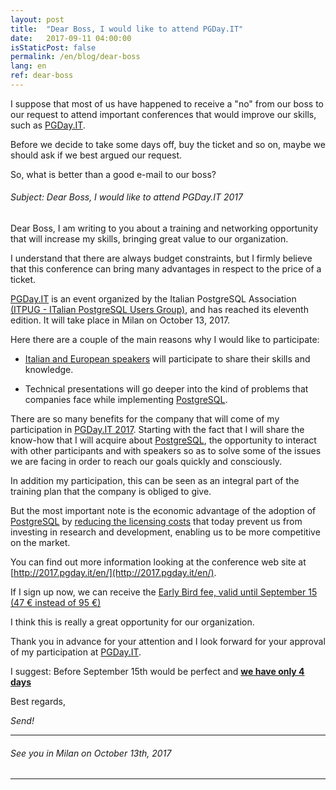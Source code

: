 ```yaml
---
layout: post
title:  "Dear Boss, I would like to attend PGDay.IT"
date:   2017-09-11 04:00:00
isStaticPost: false
permalink: /en/blog/dear-boss
lang: en
ref: dear-boss
---
```


I suppose that most of us have happened to receive a "no" from our boss to our request to attend important conferences that would improve our skills, 
such as [PGDay.IT](http://2017.pgday.it/en/).

Before we decide to take some days off, buy the ticket and so on, maybe we should ask if we best argued our request.

So, what is better than a good e-mail to our boss?

<h6>Subject: Dear Boss, I would like to attend PGDay.IT 2017</h6>

Dear Boss,
I am writing to you about a training and networking opportunity that will increase my skills, bringing great value to our organization.

I understand that there are always budget constraints, but I firmly believe that this conference can bring many advantages in respect to the price of a ticket.

[PGDay.IT](http://2017.pgday.it/en/) is an event organized by the Italian PostgreSQL Association [(ITPUG - ITalian PostgreSQL Users Group)](http://www.itpug.org/index.it.html), 
and has reached its eleventh edition. It will take place in Milan on October 13, 2017.

Here there are a couple of the main reasons why I would like to participate:

* [Italian and European speakers](http://2017.pgday.it/en/speakers/) will participate to share their skills and knowledge.

* Technical presentations will go deeper into the kind of problems that companies face while implementing [PostgreSQL](https://www.postgresql.org/).

There are so many benefits for the company that will come of my participation in [PGDay.IT 2017](http://2017.pgday.it/en/). 
Starting with the fact that I will share the know-how that I will acquire about [PostgreSQL](https://www.postgresql.org/), the opportunity to interact with 
other participants and with speakers so as to solve some of the issues we are facing in order to reach our goals quickly and consciously.

In addition my participation, this can be seen as an integral part of the training plan that the company is obliged to give.

But the most important note is the economic advantage of the adoption of [PostgreSQL](https://www.postgresql.org/) by [reducing the licensing costs](https://www.postgresql.org/about/licence/) 
that today prevent us from investing in research and development, enabling us to be more competitive on the market.

You can find out more information looking at the conference web site at [http://2017.pgday.it/en/](http://2017.pgday.it/en/).

If I sign up now, we can receive the [Early Bird fee, valid until September 15 (47 € instead of 95 €)](https://www.eventbrite.it/e/pgdayit-2017-tickets-35260542231)

I think this is really a great opportunity for our organization.

Thank you in advance for your attention and I look forward for your approval of my participation at [PGDay.IT](http://2017.pgday.it/en/).

I suggest: Before September 15th would be perfect and [**we have only 4 days**](https://www.eventbrite.it/e/pgdayit-2017-tickets-35260542231)

Best regards,

_Send!_

---

<h6>See you in Milan on October 13th, 2017</h6>

---
